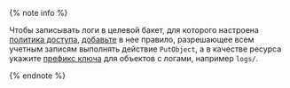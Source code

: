 {% note info %}

Чтобы записывать логи в целевой бакет, для которого настроена [политика доступа](../../storage/concepts/policy.md), [добавьте](../../storage/operations/buckets/policy.md#apply-policy) в нее правило, разрешающее всем учетным записям выполнять действие `PutObject`, а в качестве ресурса укажите [префикс ключа](../../storage/concepts/server-logs.md#key-prefix) для объектов с логами, например `logs/`.

{% endnote %}